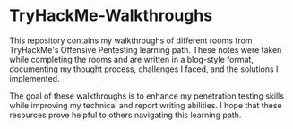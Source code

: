 # TryHackMe-Walkthroughs


This repository contains my walkthroughs of different rooms from TryHackMe's Offensive Pentesting learning path. These notes were taken while completing the rooms and are written in a blog-style format, documenting my thought process, challenges I faced, and the solutions I implemented. 

The goal of these walkthroughs is to enhance my penetration testing skills while improving my technical and report writing abilities. I hope that these resources prove helpful to others navigating this learning path.
